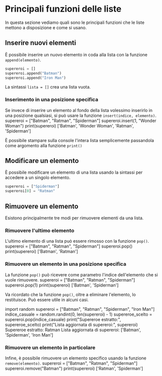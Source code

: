 # Principali funzioni delle liste

In questa sezione vediamo quali sono le principali funzioni che le liste mettono a disposizione e come si usano.

## Inserire nuovi elementi
È possibile inserire un nuovo elemento in coda alla lista con la funzione `append(elemento)`.

```Python
supereroi = []
supereroi.append("Batman")
supereroi.append("Iron Man")
```
<tip><p>La sintassi <code>lista = []</code> crea una lista vuota.</p></tip>

### Inserimento in una posizione specifica
Se invece di inserire un elemento al fondo della lista volessimo inserirlo in una posizione qualsiasi, si può usare la funzione `insert(indice, elemento)`.
<tabs>
    <tab title="Codice">
        <code-block lang="python">
            supereroi = ["Batman", "Ratman", "Spiderman"]
            supereroi.insert(1, "Wonder Woman")
            print(supereroi)
        </code-block>
    </tab>
    <tab title="Output">
        <code-block>
            ['Batman', 'Wonder Woman', 'Ratman', 'Spiderman']
        </code-block>
    </tab>
</tabs>

<tip><p>È possibile stampare sulla console l'intera lista semplicemente passandola come argomento alla funzione <code>print()</code></p></tip>

## Modificare un elemento

È possibile modificare un elemento di una lista usando la sintassi per accedere a un singolo elemento.

```Python
supereroi = ["Spiderman"]
supereroi[0] = "Ratman"
```

## Rimuovere un elemento
Esistono principalmente tre modi per rimuovere elementi da una lista.

### Rimuovere l'ultimo elemento
L'ultimo elemento di una lista può essere rimosso con la funzione `pop()`.
<tabs>
    <tab title="Codice">
        <code-block lang="python">
            supereroi = ["Batman", "Ratman", "Spiderman"]
            supereroi.pop()
            print(supereroi)
        </code-block>
    </tab>
    <tab title="Output">
        <code-block>
            ['Batman', 'Ratman']
        </code-block>
    </tab>
</tabs>

### Rimuovere un elemento in una posizione specifica
La funzione `pop()` può ricevere come parametro l'indice dell'elemento che si vuole rimuovere.
<tabs>
    <tab title="Codice">
        <code-block lang="python">
            supereroi = ["Batman", "Ratman", "Spiderman"]
            supereroi.pop(1)
            print(supereroi)
        </code-block>
    </tab>
    <tab title="Output">
        <code-block>
            ['Batman', 'Spiderman']
        </code-block>
    </tab>
</tabs>

<note>
    <p>
        Va ricordato che la funzione <code>pop()</code>, oltre a eliminare l'elemento, lo restituisce. Può essere utile in alcuni casi.
    </p>
    <tabs>
        <tab title="Codice">
            <code-block lang="python">
                import random
                supereroi = ["Batman", "Ratman", "Spiderman", "Iron Man"]
                indice_casuale = random.randint(0, len(supereroi) - 1)
                supereroe_scelto = supereroi.pop(indice_casuale)
                print("Supereroe estratto:", supereroe_scelto)
                print("Lista aggiornata di supereroi:", supereroi)
            </code-block>
        </tab>
        <tab title="Output">
            <code-block>
                Supereroe estratto: Ratman
                Lista aggiornata di supereroi: ['Batman', 'Spiderman', 'Iron Man']
            </code-block>
        </tab>
    </tabs>
</note>

### Rimuovere un elemento in particolare
Infine, è possibile rimuovere un elemento specifico usando la funzione `remove(elemento)`.
<tabs>
    <tab title="Codice">
        <code-block lang="python">
            supereroi = ["Batman", "Ratman", "Spiderman"]
            supereroi.remove("Batman")
            print(supereroi)
        </code-block>
    </tab>
    <tab title="Output">
        <code-block>
            ['Ratman', 'Spiderman']
        </code-block>
    </tab>
</tabs>